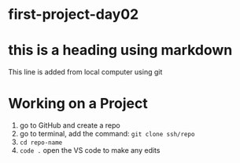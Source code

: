 # first-project-day02

# this is a heading using markdown

This line is added from local computer using git

# Working on a Project
1. go to GitHub and create a repo
2. go to terminal, add the command:
`git clone ssh/repo`
3. `cd repo-name`
4. `code .` open the VS code to make any edits
